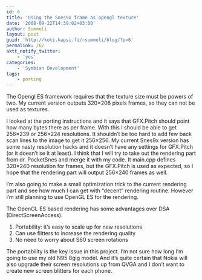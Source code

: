 ```yaml
---
id: 6
title: 'Using the Snes9x frame as opengl texture'
date: '2008-09-22T14:39:02+03:00'
author: Summeli
layout: post
guid: 'http://koti.kapsi.fi/~summeli/blog/?p=6'
permalink: /6/
aktt_notify_twitter:
    - 'yes'
categories:
    - 'Symbian Development'
tags:
    - porting
---
```


The Opengl ES framework requires that the texture size must be powers of two. My current version outputs 320×208 pixels frames, so they can not be used as textures.

I looked at the porting instructions and it says that GFX.Pitch should point how many bytes there as per frame. With this I should be able to get 256×239 or 256×224 resolutions. It shouldn’t be too hard to add few back scan lines to the image to get it 256×256. My current Snes9x version has some nasty resolution hacks and it doesn’t have any settings for GFX.Pitch (or it doesn’t se it at least). I think that I will try to take out the rendering part from dr. PocketSnes and merge it with my code. It main.cpp defines 320×240 resolution for frames, but the GFX.Pitch is used as expected, so I hope that the rendering part will output 256×240 frames as well.

I’m also going to make a small optimization trick to the current rendering part and see how much I can get with “decent” rendering routine. However I’m still planning to use OpenGL ES for the rendering.

The OpenGL ES based rendering has some advantages over DSA (DirectScreenAccess).

1. Portability: it’s easy to scale up for new resolutions
2. Can use flitters to increase the rendering quality
3. No need to worry about S60 screen rotations

The portability is the key issue in this project. I’m not sure how long I’m going to use my old N95 8gig model. And it’s quite certain that Nokia will also upgrade their screen resolutions up from QVGA and I don’t want to create new screen blitters for each phone.